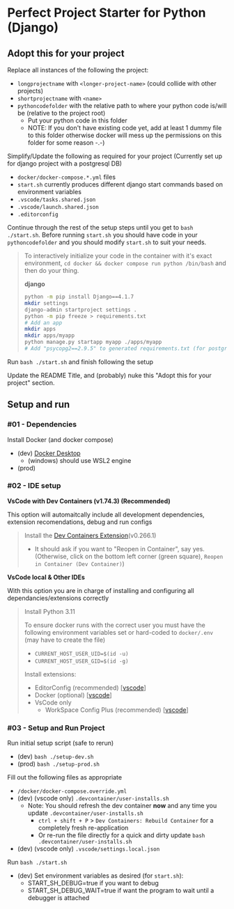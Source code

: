 # Perfect Project Starter for Python (Django)

## Adopt this for your project

Replace all instances of the following the project:
* `longprojectname` with `<longer-project-name>` (could collide with other projects)
* `shortprojectname` with `<name>`
* `pythoncodefolder` with the relative path to where your python code is/will be (relative to the project root)
    * Put your python code in this folder
    * NOTE: If you don't have existing code yet, add at least 1 dummy file to this folder otherwise docker will mess up the permissions on this folder for some reason -.-)

Simplify/Update the following as required for your project (Currently set up for django project with a postgresql DB)
* `docker/docker-compose.*.yml` files
* `start.sh` currently produces different django start commands based on environment variables
* `.vscode/tasks.shared.json`
* `.vscode/launch.shared.json`
* `.editorconfig`

Continue through the rest of the setup steps until you get to `bash ./start.sh`.
Before running `start.sh` you should have code in your `pythoncodefolder` and you should modify `start.sh` to suit your needs.
> To interactively initialize your code in the container with it's exact environment, `cd docker && docker compose run python /bin/bash` and then do your thing.
>
> **django**
> ```bash
> python -m pip install Django==4.1.7
> mkdir settings
> django-admin startproject settings .
> python -m pip freeze > requirements.txt
> # Add an app
> mkdir apps
> mkdir apps/myapp
> python manage.py startapp myapp ./apps/myapp
> # Add "psycopg2==2.9.5" to generated requirements.txt (for postgresql)
> ```

Run `bash ./start.sh` and finish following the setup

Update the README Title, and (probably) nuke this "Adopt this for your project" section.

## Setup and run

### #01 - Dependencies

Install Docker (and docker compose)
* (dev) [Docker Desktop](https://www.docker.com/products/docker-desktop/)
    * (windows) should use WSL2 engine
* (prod)

### #02 - IDE setup

**VsCode with Dev Containers (v1.74.3) (Recommended)**

This option will automaitcally include all development dependencies, extension recomendations, debug and run configs

> Install the [Dev Containers Extension](https://marketplace.visualstudio.com/items?itemName=ms-vscode-remote.remote-containers)(v0.266.1)
> * It should ask if you want to "Reopen in Container", say yes. (Otherwise, click on the bottom left corner (green square), `Reopen in Container (Dev Container)`)

**VsCode local & Other IDEs**

With this option you are in charge of installing and configuring all dependancies/extensions correctly

> Install Python 3.11
>
> To ensure docker runs with the correct user you must have the following environment variables set or hard-coded to `docker/.env` (may have to create the file)
> * `CURRENT_HOST_USER_UID=$(id -u)`
> * `CURRENT_HOST_USER_GID=$(id -g)`
>
> Install extensions:
> * EditorConfig (recommended) [[vscode](https://marketplace.visualstudio.com/items?itemName=EditorConfig.EditorConfig)]
> * Docker (optional) [[vscode](https://marketplace.visualstudio.com/items?itemName=ms-azuretools.vscode-docker)]
> * VsCode only
>   * WorkSpace Config Plus (recommended) [[vscode](https://marketplace.visualstudio.com/items?itemName=swellaby.workspace-config-plus)]

### #03 - Setup and Run Project

Run initial setup script (safe to rerun)
* (dev) `bash ./setup-dev.sh`
* (prod) `bash ./setup-prod.sh`

Fill out the following files as appropriate
* `/docker/docker-compose.override.yml`
* (dev) (vscode only) `.devcontainer/user-installs.sh`
    * Note: You should refresh the dev container **now** and any time you update `.devcontainer/user-installs.sh`
        * `ctrl + shift + P` > `Dev Containers: Rebuild Container` for a completely fresh re-application
        * Or re-run the file directly for a quick and dirty update `bash .devcontainer/user-installs.sh`
* (dev) (vscode only) `.vscode/settings.local.json`

Run `bash ./start.sh`
* (dev) Set environment variables as desired (for `start.sh`):
    * START_SH_DEBUG=true if you want to debug
    * START_SH_DEBUG_WAIT=true if want the program to wait until a debugger is attached
